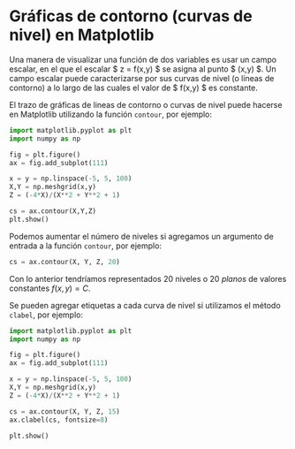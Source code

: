 # Gráficas de contorno (curvas de nivel) en Matplotlib

Una manera de visualizar una función de dos variables es usar un campo escalar, 
en el que el escalar $ z = f(x,y) $ se asigna al punto $ (x,y) $. Un campo escalar puede caracterizarse
por sus curvas de nivel (o líneas de contorno) a lo largo de las cuales el valor
de $ f(x,y) $ es constante. 

El trazo de gráficas de lineas de contorno o curvas de nivel puede hacerse en Matplotlib utilizando 
la función `contour`, por ejemplo:

```python
import matplotlib.pyplot as plt	
import numpy as np

fig = plt.figure()
ax = fig.add_subplot(111)

x = y = np.linspace(-5, 5, 100)
X,Y = np.meshgrid(x,y)
Z = (-4*X)/(X**2 + Y**2 + 1)

cs = ax.contour(X,Y,Z)
plt.show()
```

[](img/img_01.png)

Podemos aumentar el número de niveles si agregamos un argumento de entrada a la función `contour`, por ejemplo:

```python
cs = ax.contour(X, Y, Z, 20)
```

Con lo anterior tendríamos representados 20 niveles o 20 *planos* de valores constantes $f(x,y)=C$.

[](img/img_02.png)

Se pueden agregar etiquetas a cada curva de nivel si utilizamos el método `clabel`, por ejemplo:

```python
import matplotlib.pyplot as plt	
import numpy as np

fig = plt.figure()
ax = fig.add_subplot(111)

x = y = np.linspace(-5, 5, 100)
X,Y = np.meshgrid(x,y)
Z = (-4*X)/(X**2 + Y**2 + 1)

cs = ax.contour(X, Y, Z, 15)
ax.clabel(cs, fontsize=8)

plt.show()
```

[](img/img_03.png)
